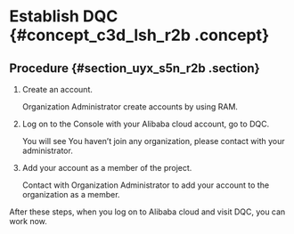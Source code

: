 # Establish DQC {#concept_c3d_lsh_r2b .concept}

## Procedure {#section_uyx_s5n_r2b .section}

1.  Create an account.

    Organization Administrator create accounts by using RAM.

2.  Log on to the Console with your Alibaba cloud account, go to DQC.

    You will see You haven’t join any organization, please contact with your administrator.

3.  Add your account as a member of the project.

    Contact with Organization Administrator to add your account to the organization as a member.


After these steps, when you log on to Alibaba cloud and visit DQC, you can work now.


